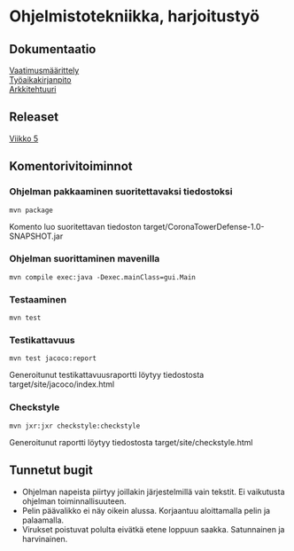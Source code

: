 # Ohjelmistotekniikka, harjoitustyö

## Dokumentaatio
[Vaatimusmäärittely](https://github.com/Valokoodari/tkt-ohte-ht/blob/master/dokumentointi/vaatimusmaarittely.md)  
[Työaikakirjanpito](https://github.com/Valokoodari/tkt-ohte-ht/blob/master/dokumentointi/tyoaikakirjanpito.md)  
[Arkkitehtuuri](https://github.com/Valokoodari/tkt-ohte-ht/blob/master/dokumentointi/arkkitehtuuri.md)  

## Releaset
[Viikko 5](https://github.com/Valokoodari/tkt-ohte-ht/releases/tag/v0.5.1)

## Komentorivitoiminnot
### Ohjelman pakkaaminen suoritettavaksi tiedostoksi
```
mvn package
```
Komento luo suoritettavan tiedoston target/CoronaTowerDefense-1.0-SNAPSHOT.jar

### Ohjelman suorittaminen mavenilla
```
mvn compile exec:java -Dexec.mainClass=gui.Main
```

### Testaaminen
```
mvn test
```
### Testikattavuus
```
mvn test jacoco:report
```
Generoitunut testikattavuusraportti löytyy tiedostosta target/site/jacoco/index.html

### Checkstyle
```
mvn jxr:jxr checkstyle:checkstyle
```
Generoitunut raportti löytyy tiedostosta target/site/checkstyle.html

## Tunnetut bugit
- Ohjelman napeista piirtyy joillakin järjestelmillä vain tekstit. Ei vaikutusta ohjelman toiminnallisuuteen.
- Pelin päävalikko ei näy oikein alussa. Korjaantuu aloittamalla pelin ja palaamalla.
- Virukset poistuvat polulta eivätkä etene loppuun saakka. Satunnainen ja harvinainen.
